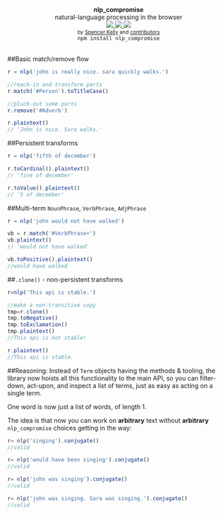 <div align="center">
  <strong>nlp_compromise</strong>
  <div>natural-language processing in the browser</div>

  <a href="https://www.codacy.com/app/spencerkelly86/nlp_compromise">
    <img src="https://api.codacy.com/project/badge/grade/82cc8ebd98b64ed199d7be6021488062" />
  </a>
  <a href="https://npmjs.org/package/nlp_compromise">
    <img src="https://img.shields.io/npm/v/nlp_compromise.svg?style=flat-square" />
  </a>
  <a href="https://nodejs.org/api/documentation.html#documentation_stability_index">
    <img src="https://img.shields.io/badge/stability-experimental-orange.svg?style=flat-square" />
  </a>
</div>

<div align="center">
  <sub>
    by
    <a href="https://github.com/spencermountain">Spencer Kelly</a> and
    <a href="https://github.com/nlp-compromise/nlp_compromise/graphs/contributors">
      contributors
    </a>
  </sub>
</div>

<div align="center">
  <code>npm install nlp_compromise</code>
</div>

<br/>

##Basic match/remove flow
```javascript
r = nlp('john is really nice. sara quickly walks.')

//reach-in and transform parts
r.match('#Person').toTitleCase()

//pluck-out some parts
r.remove('#Adverb')

r.plaintext()
// 'John is nice. Sara walks.'
```
##Persistent transforms
```javascript
r = nlp('fifth of december')

r.toCardinal().plaintext()
// 'five of december'

r.toValue().plaintext()
// '5 of december'
```
##Multi-term `NounPhrase`, `VerbPhrase`, `AdjPhrase`
```javascript
r = nlp('john would not have walked')

vb = r.match('#VerbPhrase+')
vb.plaintext()
// 'would not have walked'

vb.toPositive().plaintext()
//would have walked
```
##`.clone()` - non-persistent transforms
```javascript
r=nlp('This api is stable.')

//make a non-transitive copy
tmp=r.clone()
tmp.toNegative()
tmp.toExclamation()
tmp.plaintext()
//This api is not stable!

r.plaintext()
//This api is stable.
```

##Reasoning:
Instead of `Term` objects having the methods & tooling, the library now hoists all this functionality to the main API, so you can filter-down, act-upon, and inspect a list of terms, just as easy as acting on a single term.

One word is now just a list of words, of length 1.

The idea is that now you can work on **arbitrary** text without **arbitrary** `nlp_compromise` choices getting in the way:
```javascript
r= nlp('singing').conjugate()
//valid

r= nlp('would have been singing').conjugate()
//valid

r= nlp('john was singing').conjugate()
//valid

r= nlp('john was singing. Sara was singing.').conjugate()
//valid
```
